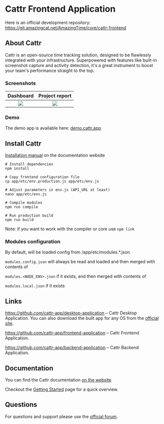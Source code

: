 # Cattr Frontend Application

Here is an official development repository: https://git.amazingcat.net/AmazingTime/core/cattr-frontend

## About Cattr
Cattr is an open-source time tracking solution, designed to be flawlessly integrated with your infrastructure. 
Superpowered with features like built-in screenshot capture and activity detection, it's a great instrument to boost 
your team's performance straight to the top.

### Screenshots
Dashboard             |  Project report
:-------------------------:|:-------------------------:
![](https://git.amazingcat.net/AmazingTime/core/cattr-frontend/uploads/69a5912d9db48237c29cd58aa54728b1/2.png)  |  ![](https://git.amazingcat.net/AmazingTime/core/cattr-frontend/uploads/bd595fdde959e6aff922ce2253a8acc8/1.png)

### Demo
The demo app is available here: [demo.cattr.app](https://demo.cattr.app)

## Install Cattr
[Installation manual](https://docs.cattr.app/#/en/getting-started/) on the documentation website
```
# Install dependencies
npm install

# Copy frontend configuration file
cp app/etc/env.production.js app/etc/env.js

# Adjust parameters in env.js (API_URL at least)
nano app/etc/env.js

# Compile modules
npm run compile

# Run production build
npm run build
```

Note: if you want to work with the compiler or core use `npm link`

### Modules configuration

By default, will be loaded config from /app/etc/modules.*.json.

`modules.config.json` will always be read and loaded and then merged with contents of

`modules.<NODE_ENV>.json` if it exists, and then merged with contents of

`modules.local.json` if it exists

## Links
https://github.com/cattr-app/desktop-application – Cattr Desktop Application. You can also download the built app for 
any OS from the [official site](https://cattr.app/desktop/).

https://github.com/cattr-app/frontend-application – Cattr Frontend Application.

https://github.com/cattr-app/backend-application – Cattr Backend Application.

## Documentation
You can find the Cattr documentation [on the website](https://docs.cattr.app)

Checkout the [Getting Started](https://docs.cattr.app/#/en/getting-started/) page for a quick overview.

## Questions
For questions and support please use the [official forum](https://community.cattr.app). 
